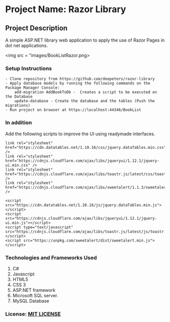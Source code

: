 # Project Name: Razor Library

## Project Description
A simple ASP.NET library web application to apply the use of Razor Pages in dot net applications.

<img src = "images/BookListRazor.png>

### Setup Instructions
    - Clone repository from https://github.com/deepeters/razor-library
    - Apply database models by running the following commands on the Package Manager Console:
        add-migration AddBookToDb -  Creates a script to be executed on the Database
        update-database - Create the database and the tables (Push the migrations)
    - Run project on browser at https://localhost:44346/BookList

### In addition
Add the following scripts to improve the UI using readymade interfaces.

    link rel="stylesheet" href="https://cdn.datatables.net/1.10.16/css/jquery.dataTables.min.css" />
    link rel="stylesheet" href="https://cdnjs.cloudflare.com/ajax/libs/jqueryui/1.12.1/jquery-ui.min.css" />
    link rel="stylesheet" href="https://cdnjs.cloudflare.com/ajax/libs/toastr.js/latest/css/toastr.min.css" />
    link rel="stylesheet" href="https://cdnjs.cloudflare.com/ajax/libs/sweetalert/1.1.3/sweetalert.min.css" />

    <script src="https://cdn.datatables.net/1.10.16/js/jquery.dataTables.min.js"></script>
    <script src="https://cdnjs.cloudflare.com/ajax/libs/jqueryui/1.12.1/jquery-ui.min.js"></script>
    <script type="text/javascript" src="https://cdnjs.cloudflare.com/ajax/libs/toastr.js/latest/js/toastr.min.js"></script>
    <script src="https://unpkg.com/sweetalert/dist/sweetalert.min.js"></script>

### Technologies and Frameworks Used
1. C#
2. Javascript
3. HTML5
4. CSS 3
5. ASP.NET framework
6. Microsoft SQL server.
7. MySQL Database

### License: [MIT LICENSE](https://raw.githubusercontent.com/deepeters/razor-library/master/LICENSE)
